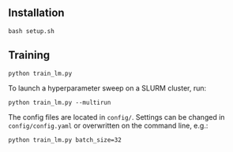 ## Installation
```
bash setup.sh
```

## Training
```
python train_lm.py
```
To launch a hyperparameter sweep on a SLURM cluster, run:
```
python train_lm.py --multirun
```
The config files are located in `config/`. Settings can be changed in `config/config.yaml` or overwritten on the command line, e.g.:
```
python train_lm.py batch_size=32
```